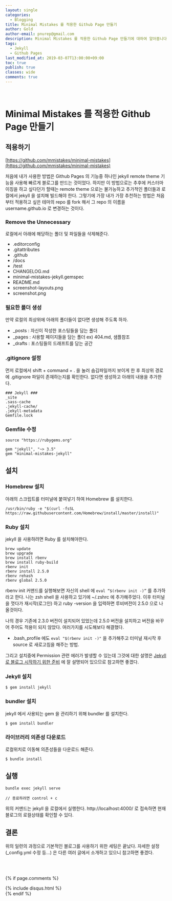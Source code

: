```yaml
---
layout: single
categories:
  - Blogging
title: Minimal Mistakes 를 적용한 Github Page 만들기
author: Gold
author-email: pnurep@gmail.com
description: Minimal Mistakes 를 적용한 Github Page 만들기에 대하여 알아봅니다.
tags:
  - Jekyll
  - Github Pages
last_modified_at: 2019-03-07T13:00:00+09:00
toc: true
publish: true
classes: wide
comments: true
---
```


<br>

# Minimal Mistakes 를 적용한 Github Page 만들기


## 적용하기

[https://github.com/mmistakes/minimal-mistakes](https://github.com/mmistakes/minimal-mistakes)

처음에 내가 사용한 방법은 Github Pages 의 기능중 하나인 jekyll remote theme 기능을 사용해 빠르게 블로그를 만드는 것이었다. 하지만 이 방법으로는 추후에 커스터마이징을 하고 싶다던가 할때는 remote theme 으로는 불가능하고 추가적인 폴더들과 로컬에서 jekyll 을 설치해 빌드해야 한다. 그렇기에 가장 내가 가장 추천하는 방법은 처음부터 적용하고 싶은 테마의 repo 를 fork 해서 그 repo 의 이름을 username.github.io 로 변경하는 것이다.


### Remove the Unnecessary

로컬에서 아래에 해당하는 폴더 및 파일들을 삭제해준다.

* .editorconfig
* .gitattributes
* .github
* /docs
* /test
* CHANGELOG.md
* minimal-mistakes-jekyll.gemspec
* README.md
* screenshot-layouts.png
* screenshot.png


### 필요한 폴더 생성

만약 로컬의 최상위에 아래의 폴더들이 없다면 생성해 주도록 하자.

* _posts : 자신이 작성한 포스팅들을 담는 폴더
* _pages : 사용할 페이지들을 담는 폴더 ex) 404.md, 샘플참조
* _drafts : 포스팅들의 드래프트를 담는 공간


### .gitignore 설정

먼저 로컬에서 shift + command + . 을 눌러 숨김파일까지 보이게 한 후 최상위 경로에 .gitignore 파일이 존재하는지를 확인한다.
없다면 생성하고 아래의 내용을 추가한다.

```
### Jekyll ###
_site
.sass-cache
.jekyll-cache/
.jekyll-metadata
Gemfile.lock
```

### Gemfile 수정

```
source "https://rubygems.org"

gem "jekyll", "~> 3.5"
gem "minimal-mistakes-jekyll"
```



## 설치

### Homebrew 설치

아래의 스크립트를 터미널에 붙여넣기 하여 Homebrew 를 설치한다.

```
/usr/bin/ruby -e "$(curl -fsSL https://raw.githubusercontent.com/Homebrew/install/master/install)"
```

### Ruby 설치

jekyll 을 사용하려면 Ruby 를 설치해야한다.

```
brew update
brew upgrade
brew install rbenv
brew install ruby-build
rbenv init
rbenv install 2.5.0
rbenv rehash
rbenv global 2.5.0
```

rbenv init 커맨드를 실행해보면 자신의 shell 에 ``` eval “$(rbenv init -)” ``` 를 추가하라고 한다. 나는 zsh shell 을 사용하고 있기에 ~/.zshrc 에 추가해주었다. 이후 터미널을 껏다가 재시작(로그인) 하고 ruby -version 을 입력하면 루비버전이 2.5.0 으로 나올것이다.


나의 경우 기존에 2.3.0 버전이 설치되어 있었는데 2.5.0 버전을 설치하고 버전을 바꾸어 주어도 적용이 되지 않았다. 여러가지를 시도해보다 해결했다.

* .bash_profile 에도 ```eval "$(rbenv init -)"``` 을 추가해주고 터미널 재시작 후 source 로 새로고침을 해주는 방법.

그리고 설치중에 Permission 관련 에러가 발생할 수 있는데 그것에 대한 설명은 [Jekyll로 블로그 시작하기 위한 준비](https://blog.jungbin.kim/jekyll/2016/11/28/start-to-jekyll.html) 에 잘 설명되어 있으므로 참고하면 좋겠다.


### Jekyll 설치

```
$ gem install jekyll
```

### bundler 설치
jekyll 에서 사용되는 gem 을 관리하기 위해 bundler 를 설치한다.

```
$ gem install bundler
```

### 라이브러리 의존성 다운로드

로컬위치로 이동해 의존성들을 다운로드 해준다.

```
$ bundle install
```



## 실행

```
bundle exec jekyll serve

// 종료하려면 control + c
```

위의 커맨드는 jekyll 을 로컬에서 실행한다. http://localhost:4000/ 로 접속하면 현재 블로그의 로컬상태를 확인할 수 있다.


## 결론

위의 일련의 과정으로 기본적인 블로그를 사용하기 위한 세팅은 끝났다. 자세한 설정(_config.yml 수정 등...) 은 다른 여러 글에서 소개하고 있으니 참고하면 좋겠다.


<br><br>


{% if page.comments %}
<div id="post-disqus" class="container">
{% include disqus.html %}
</div>
{% endif %}


























